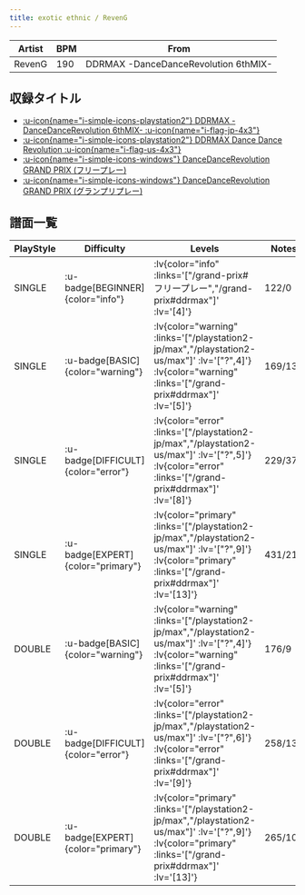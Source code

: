 ```yaml
---
title: exotic ethnic / RevenG
---
```


|Artist|BPM|From|
|------|---|----|
|RevenG|190|DDRMAX -DanceDanceRevolution 6thMIX-|

## 収録タイトル

- [ :u-icon{name="i-simple-icons-playstation2"} DDRMAX -DanceDanceRevolution 6thMIX- :u-icon{name="i-flag-jp-4x3"} ](/playstation2-jp/max)
- [ :u-icon{name="i-simple-icons-playstation2"} DDRMAX Dance Dance Revolution :u-icon{name="i-flag-us-4x3"} ](/playstation2-us/max)
- [ :u-icon{name="i-simple-icons-windows"} DanceDanceRevolution GRAND PRIX (フリープレー)](/grand-prix#フリープレー)
- [ :u-icon{name="i-simple-icons-windows"} DanceDanceRevolution GRAND PRIX (グランプリプレー)](/grand-prix#ddrmax)

## 譜面一覧

|PlayStyle|Difficulty|Levels|Notes|Movie|
|---------|----------|------|-----|-----|
|SINGLE| :u-badge[BEGINNER]{color="info"} | :lv{color="info" :links='["/grand-prix#フリープレー","/grand-prix#ddrmax"]' :lv='[4]'} |122/0||
|SINGLE| :u-badge[BASIC]{color="warning"} | :lv{color="warning" :links='["/playstation2-jp/max","/playstation2-us/max"]' :lv='["?",4]'}  :lv{color="warning" :links='["/grand-prix#ddrmax"]' :lv='[5]'} |169/13||
|SINGLE| :u-badge[DIFFICULT]{color="error"} | :lv{color="error" :links='["/playstation2-jp/max","/playstation2-us/max"]' :lv='["?",5]'}  :lv{color="error" :links='["/grand-prix#ddrmax"]' :lv='[8]'} |229/37||
|SINGLE| :u-badge[EXPERT]{color="primary"} | :lv{color="primary" :links='["/playstation2-jp/max","/playstation2-us/max"]' :lv='["?",9]'}  :lv{color="primary" :links='["/grand-prix#ddrmax"]' :lv='[13]'} |431/21||
|DOUBLE| :u-badge[BASIC]{color="warning"} | :lv{color="warning" :links='["/playstation2-jp/max","/playstation2-us/max"]' :lv='["?",4]'}  :lv{color="warning" :links='["/grand-prix#ddrmax"]' :lv='[5]'} |176/9||
|DOUBLE| :u-badge[DIFFICULT]{color="error"} | :lv{color="error" :links='["/playstation2-jp/max","/playstation2-us/max"]' :lv='["?",6]'}  :lv{color="error" :links='["/grand-prix#ddrmax"]' :lv='[9]'} |258/13||
|DOUBLE| :u-badge[EXPERT]{color="primary"} | :lv{color="primary" :links='["/playstation2-jp/max","/playstation2-us/max"]' :lv='["?",9]'}  :lv{color="primary" :links='["/grand-prix#ddrmax"]' :lv='[13]'} |265/109||
